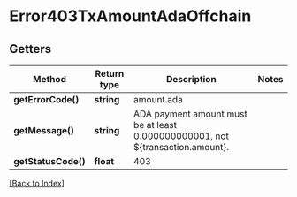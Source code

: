 # Error403TxAmountAdaOffchain

## Getters

Method | Return type | Description | Notes
------------ | ------------- | ------------- | -------------
**getErrorCode()** | **string** | amount.ada |
**getMessage()** | **string** | ADA payment amount must be at least 0.000000000001, not ${transaction.amount}. |
**getStatusCode()** | **float** | 403 |

[[Back to Index]](../index.md)
